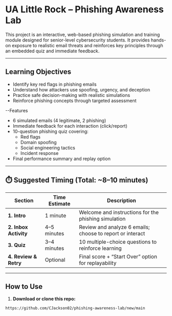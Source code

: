 # UA Little Rock – Phishing Awareness Lab

This project is an interactive, web-based phishing simulation and training module designed for senior-level cybersecurity students. It provides hands-on exposure to realistic email threats and reinforces key principles through an embedded quiz and immediate feedback.

---

## Learning Objectives

- Identify key red flags in phishing emails
- Understand how attackers use spoofing, urgency, and deception
- Practice safe decision-making with realistic simulations
- Reinforce phishing concepts through targeted assessment

--Features

- 6 simulated emails (4 legitimate, 2 phishing)
- Immediate feedback for each interaction (click/report)
- 10-question phishing quiz covering:
  - Red flags
  - Domain spoofing
  - Social engineering tactics
  - Incident response
- Final performance summary and replay option

---

## ⏱️ Suggested Timing (Total: ~8–10 minutes)

| Section                | Time Estimate | Description                                                  |
|------------------------|---------------|--------------------------------------------------------------|
| **1. Intro**           | 1 minute      | Welcome and instructions for the phishing simulation         |
| **2. Inbox Activity**  | 4–5 minutes   | Review and analyze 6 emails; choose to report or interact    |
| **3. Quiz**            | 3–4 minutes   | 10 multiple-choice questions to reinforce learning            |
| **4. Review & Retry**  | Optional      | Final score + “Start Over” option for replayability          |

---

##  How to Use

1. **Download or clone this repo:**

```bash
https://github.com/CJackson02/phishing-awareness-lab/new/main
